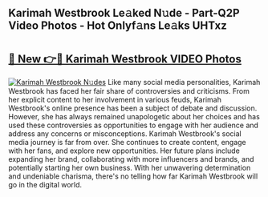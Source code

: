 ## Karimah Westbrook Le𝚊ked N𝚞de - Part-Q2P Video Photos - Hot Onlyf𝚊ns Le𝚊ks UHTxz

# <h2><a href="http://ab52465.deff.icu/?id=Karimah+Westbrook">🔗 New 👉🔴 Karimah Westbrook VIDEO Photos</a></h2>

[![Karimah Westbrook N𝚞des](https://i.imgur.com/rIISA9y.gif)](http://ab52465.deff.icu/?id=Karimah+Westbrook)
Like many social media personalities, Karimah Westbrook has faced her fair share of controversies and criticisms. From her explicit content to her involvement in various feuds, Karimah Westbrook's online presence has been a subject of debate and discussion. However, she has always remained unapologetic about her choices and has used these controversies as opportunities to engage with her audience and address any concerns or misconceptions. Karimah Westbrook's social media journey is far from over. She continues to create content, engage with her fans, and explore new opportunities. Her future plans include expanding her brand, collaborating with more influencers and brands, and potentially starting her own business. With her unwavering determination and undeniable charisma, there's no telling how far Karimah Westbrook will go in the digital world.
